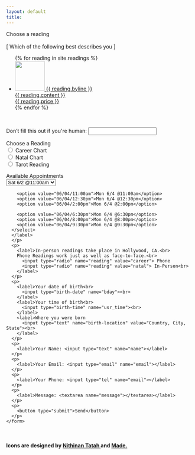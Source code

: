 ```yaml
---
layout: default
title:
---
```

<body>
<article class="store">
  <div class="store-header">
    <h7>Choose a reading</h7>
      <div class="store-subhead">
        <br>
          <h9>[ Which of the following best describes you ]</h9>
      </div>
  </div>
  <div class="store-items">
    <ul>
      {% for reading in site.readings %}
        <li>
          <a href="{{ reading.url }}">
          <span class="store-images"><img src="{{ site.github.url }}/assets/img/{{ reading.image }}" height="80" width="80"></span>
          <h8>{{ reading.byline }}</h8>
          <br>{{ reading.content }}
          <br>{{ reading.price }}
          </a>
        </li>
      {% endfor %}
    </ul>
  </div>
  <div class="store-subhead">
    <br>
    <form name="contact" method="POST" data-netlify="true" action="/thank_you.md">
      <p class="hidden">   <!--- This is to distract bots using .hidden in the _default CSS file-->
        <label>Don’t fill this out if you're human: <input name="bot-field"></label>
      </p>
      <p>
        <label>Choose a Reading<br>
          <input type="radio" name="reading" value="career"> Career Chart<br>
          <input type="radio" name="reading" value="natal"> Natal Chart<br>
          <input type="radio" name="reading" value="tarot"> Tarot Reading<br>
        </label>
      </p>
      <p><label>Available Appointments<br>
        <select name="schedule-date-time">
        <option value="06/02/11:00am">Sat 6/2 @11:00am</option>
        <option value="06/02/12:30pm">Sat 6/2 @12:30pm</option>
        <option value="06/02/2:00pm">Sat 6/2 @2:00pm</option>

        <option value="06/04/11:00am">Mon 6/4 @11:00am</option>
        <option value="06/04/12:30pm">Mon 6/4 @12:30pm</option>
        <option value="06/04/2:00pm">Mon 6/4 @2:00pm</option>

        <option value="06/04/6:30pm">Mon 6/4 @6:30pm</option>
        <option value="06/04/8:00pm">Mon 6/4 @8:00pm</option>
        <option value="06/04/9:30pm">Mon 6/4 @9:30pm</option>
      </select>
      </label>
      </p>
      <p>
        <label>In-person readings take place in Hollywood, CA.<br>
        Phone Readings work just as well as face-to-face.<br>
          <input type="radio" name="reading" value="career"> Phone
          <input type="radio" name="reading" value="natal"> In-Person<br>
        </label>
      </p>
      <p>
        <label>Your date of birth<br>
          <input type="birth-date" name="bday"><br>
        </label>
        <label>Your time of birth<br>
          <input type="birth-time" name="usr_time"><br>
        </label>
        <label>Where you were born
          <input type="text" name="birth-location" value="Country, City, State"><br>
        </label>
      </p>
      <p>
        <label>Your Name: <input type="text" name="name"></label>   
      </p>
      <p>
        <label>Your Email: <input type="email" name="email"></label>
      </p>
      <p>
        <label>Your Phone: <input type="tel" name="email"></label>
      </p>
      <p>
        <label>Message: <textarea name="message"></textarea></label>
      </p>
      <p>
        <button type="submit">Send</button>
      </p>
    </form>
  </div>
</article>
<br>
<div class="attribution">
  <h4>Icons are designed by <a target="_blank" href="https://thenounproject.com/noomtah/"> Nithinan Tatah </a> and <a target="_blank" href="https://thenounproject.com/elki/"> Made.</a></h4>
</div>
</body>
